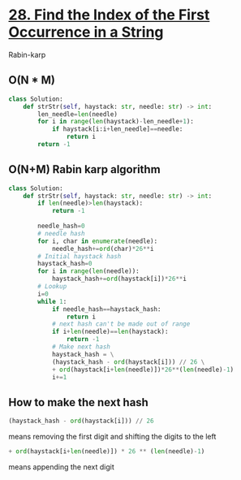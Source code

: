 # [28. Find the Index of the First Occurrence in a String](https://leetcode.com/problems/find-the-index-of-the-first-occurrence-in-a-string/)
Rabin-karp
## O(N * M)
~~~python
class Solution:
    def strStr(self, haystack: str, needle: str) -> int:
        len_needle=len(needle)
        for i in range(len(haystack)-len_needle+1):
            if haystack[i:i+len_needle]==needle:
                return i
        return -1
~~~

## O(N+M) Rabin karp algorithm
~~~python
class Solution:
    def strStr(self, haystack: str, needle: str) -> int:
        if len(needle)>len(haystack):
            return -1
        
        needle_hash=0
        # needle hash
        for i, char in enumerate(needle):
            needle_hash+=ord(char)*26**i
        # Initial haystack hash
        haystack_hash=0
        for i in range(len(needle)):
            haystack_hash+=ord(haystack[i])*26**i
        # Lookup
        i=0
        while 1:
            if needle_hash==haystack_hash:
                return i
            # next hash can't be made out of range
            if i+len(needle)==len(haystack):
                return -1
            # Make next hash
            haystack_hash = \
            (haystack_hash - ord(haystack[i])) // 26 \
            + ord(haystack[i+len(needle)])*26**(len(needle)-1)
            i+=1
~~~
## How to make the next hash
~~~python
(haystack_hash - ord(haystack[i])) // 26
~~~ 
means removing the first digit and shifting the digits to the left
~~~python
+ ord(haystack[i+len(needle)]) * 26 ** (len(needle)-1)
~~~
means appending the next digit
